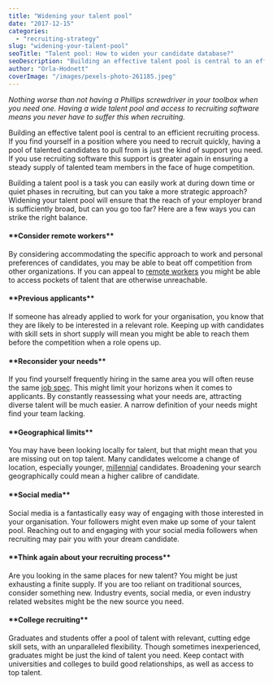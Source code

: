 ```yaml
---
title: "Widening your talent pool"
date: "2017-12-15"
categories:
  - "recruiting-strategy"
slug: "widening-your-talent-pool"
seoTitle: "Talent pool: How to widen your candidate database?"
seoDescription: "Building an effective talent pool is central to an efficient recruiting process. Your recruiting software is here to help you build it."
author: "Orla-Hodnett"
coverImage: "/images/pexels-photo-261185.jpeg"
---
```


_Nothing worse than not having a Phillips screwdriver in your toolbox when you need one. Having a wide talent pool and access to recruiting software means you never have to suffer this when recruiting._

Building an effective talent pool is central to an efficient recruiting process. If you find yourself in a position where you need to recruit quickly, having a pool of talented candidates to pull from is just the kind of support you need. If you use recruiting software this support is greater again in ensuring a steady supply of talented team members in the face of huge competition.

Building a talent pool is a task you can easily work at during down time or quiet phases in recruiting, but can you take a more strategic approach? Widening your talent pool will ensure that the reach of your employer brand is sufficiently broad, but can you go too far? Here are a few ways you can strike the right balance.

#### \***\*Consider remote workers\*\***

By considering accommodating the specific approach to work and personal preferences of candidates, you may be able to beat off competition from other organizations. If you can appeal to [remote workers](https://hirehive.com/hiring-remote-workers/) you might be able to access pockets of talent that are otherwise unreachable.

#### \***\*Previous applicants\*\***

If someone has already applied to work for your organisation, you know that they are likely to be interested in a relevant role. Keeping up with candidates with skill sets in short supply will mean you might be able to reach them before the competition when a role opens up.

#### \***\*Reconsider your needs\*\***

If you find yourself frequently hiring in the same area you will often reuse the same [job spec](https://www.forbes.com/sites/forbeshumanresourcescouncil/2017/05/02/how-to-revive-and-renew-your-job-descriptions/#535a3369727a). This might limit your horizons when it comes to applicants. By constantly reassessing what your needs are, attracting diverse talent will be much easier. A narrow definition of your needs might find your team lacking.

#### \***\*Geographical limit**s\*\*

You may have been looking locally for talent, but that might mean that you are missing out on top talent. Many candidates welcome a change of location, especially younger, [millennial](https://hirehive.com/appealing-millennials-looking-job/) candidates. Broadening your search geographically could mean a higher calibre of candidate.

#### \***\*Social media\*\***

Social media is a fantastically easy way of engaging with those interested in your organisation. Your followers might even make up some of your talent pool. Reaching out to and engaging with your social media followers when recruiting may pair you with your dream candidate.

#### \***\*Think again about your recruiting process\*\***

Are you looking in the same places for new talent? You might be just exhausting a finite supply. If you are too reliant on traditional sources, consider something new. Industry events, social media, or even industry related websites might be the new source you need.

#### \***\*College recruiting\*\***

Graduates and students offer a pool of talent with relevant, cutting edge skill sets, with an unparalleled flexibility. Though sometimes inexperienced, graduates might be just the kind of talent you need. Keep contact with universities and colleges to build good relationships, as well as access to top talent.
